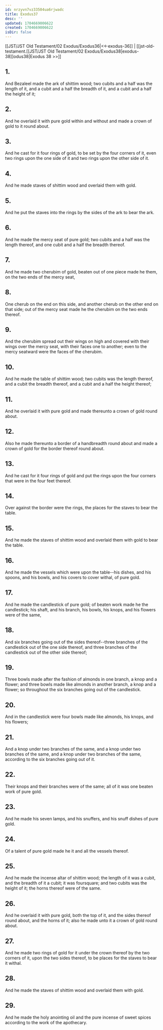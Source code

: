 ```yaml
---
id: nrzyvn7vz33504ua6rjwadc
title: Exodus37
desc: ''
updated: 1704669006622
created: 1704669006622
isDir: false
---
```

[[JST/JST Old Testament/02 Exodus/Exodus36|<<-exodus-36]] | [[jst-old-testament.[[JST/JST Old Testament/02 Exodus/Exodus38|exodus-38]]odus38|Exodus 38 >>]]
## 1.
And Bezaleel made the ark of shittim wood; two cubits and a half was the length of it, and a cubit and a half the breadth of it, and a cubit and a half the height of it;
## 2.
And he overlaid it with pure gold within and without and made a crown of gold to it round about.
## 3.
And he cast for it four rings of gold, to be set by the four corners of it, even two rings upon the one side of it and two rings upon the other side of it.
## 4.
And he made staves of shittim wood and overlaid them with gold.
## 5.
And he put the staves into the rings by the sides of the ark to bear the ark.
## 6.
And he made the mercy seat of pure gold; two cubits and a half was the length thereof, and one cubit and a half the breadth thereof.
## 7.
And he made two cherubim of gold, beaten out of one piece made he them, on the two ends of the mercy seat,
## 8.
One cherub on the end on this side, and another cherub on the other end on that side; out of the mercy seat made he the cherubim on the two ends thereof.
## 9.
And the cherubim spread out their wings on high and covered with their wings over the mercy seat, with their faces one to another; even to the mercy seatward were the faces of the cherubim.
## 10.
And he made the table of shittim wood; two cubits was the length thereof, and a cubit the breadth thereof, and a cubit and a half the height thereof;
## 11.
And he overlaid it with pure gold and made thereunto a crown of gold round about.
## 12.
Also he made thereunto a border of a handbreadth round about and made a crown of gold for the border thereof round about.
## 13.
And he cast for it four rings of gold and put the rings upon the four corners that were in the four feet thereof.
## 14.
Over against the border were the rings, the places for the staves to bear the table.
## 15.
And he made the staves of shittim wood and overlaid them with gold to bear the table.
## 16.
And he made the vessels which were upon the table\--his dishes, and his spoons, and his bowls, and his covers to cover withal, of pure gold.
## 17.
And he made the candlestick of pure gold; of beaten work made he the candlestick; his shaft, and his branch, his bowls, his knops, and his flowers were of the same,
## 18.
And six branches going out of the sides thereof\--three branches of the candlestick out of the one side thereof, and three branches of the candlestick out of the other side thereof;
## 19.
Three bowls made after the fashion of almonds in one branch, a knop and a flower; and three bowls made like almonds in another branch, a knop and a flower; so throughout the six branches going out of the candlestick.
## 20.
And in the candlestick were four bowls made like almonds, his knops, and his flowers;
## 21.
And a knop under two branches of the same, and a knop under two branches of the same, and a knop under two branches of the same, according to the six branches going out of it.
## 22.
Their knops and their branches were of the same; all of it was one beaten work of pure gold.
## 23.
And he made his seven lamps, and his snuffers, and his snuff dishes of pure gold.
## 24.
Of a talent of pure gold made he it and all the vessels thereof.
## 25.
And he made the incense altar of shittim wood; the length of it was a cubit, and the breadth of it a cubit; it was foursquare; and two cubits was the height of it; the horns thereof were of the same.
## 26.
And he overlaid it with pure gold, both the top of it, and the sides thereof round about, and the horns of it; also he made unto it a crown of gold round about.
## 27.
And he made two rings of gold for it under the crown thereof by the two corners of it, upon the two sides thereof, to be places for the staves to bear it withal.
## 28.
And he made the staves of shittim wood and overlaid them with gold.
## 29.
And he made the holy anointing oil and the pure incense of sweet spices according to the work of the apothecary.

